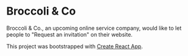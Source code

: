# Broccoli & Co
Broccoli & Co., an upcoming online service company, would like to let people to "Request an invitation" on their website.

This project was bootstrapped with [Create React App](https://github.com/facebook/create-react-app).
